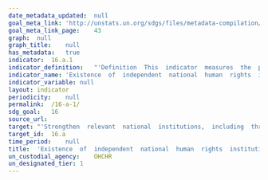```yaml
---	
date_metadata_updated:	null
goal_meta_link:	'http://unstats.un.org/sdgs/files/metadata-compilation/Metadata-Goal-16.pdf'
goal_meta_link_page:	43
graph:	null
graph_title:	null
has_metadata:	true
indicator:	16.a.1
indicator_definition:	"'Definition  This  indicator  measures  the  proportion  of  countries  that  have  internationally  recognized  independent  (NHRIs)  based  on  the  rules  of  procedure  of  the  International  Coordinating  Committee  of  National  Institutions  (ICC).  Concepts  A  National  Human  Rights  Institution  is  an  independent  administrative  body  set  up  by  a  State  to  promote  and  protect  human  rights.  NHRIs  are  State  bodies  with  a  constitutional  and/or  legislative  mandate  to  protect  and  promote  human  rights.  They  are  part  of  the  State  apparatus  and  are  funded  by  the  State.  However,  they  operate  and  function  independently  from  government.  While  their  specific  mandate  may  vary,  the  general  role  of  NHRIs  is  to  address  discrimination  in  all  its  forms,  as  well  as  to  promote  the  protection  of  civil,  political,  economic,  social  and  cultural  rights.  Core  functions  of  NHRIs  include  complaint  handling,  human  rights  education  and  making  recommendations  on  law  reform.  Effective  NHRIs  are  an  important  link  between  government  and  civil  society,  in  so  far  as  they  help  bridge  the  protection  gap  between  the  rights  of  individuals  and  the  responsibilities  of  the  State.  Six  models  of  NHRIs  exist  across  all  regions  of  the  world  today,  namely:  Human  rights  commissions,  Human  rights  ombudsman  institutions,  Hybrid  institutions,  Consultative  and  advisory  bodies,  Institutes  and  centres  and  multiple  institutions.  An  Independent  NHRI  is  an  institution  with  A  level  accreditation  status  as  benchmarked  against  the  United  Nations  Paris  Principles,  which  were  adopted  by  the  United  Nations  General  Assembly  in  1993.1  The  process  of  accreditation  is  conducted  through  peer  review  by  the  Sub-Committee  on  Accreditation  (SCA)  of  the  ICC.  There  are  three  possible  types  of  accreditation:  A:  Compliance  with  Paris  Principles  B:  Observer  Status    Not  fully  in  compliance  with  the  Paris  Principles  or  insufficient  information  provided  to  make  a  determination  C:  Non-compliant  with  the  Paris  Principles  Accreditation  by  the  ICC  entails  a  determination  whether  the  NHRI  is  compliant,  both  in  law  and  practice,  with  the  Paris  principles,  the  principal  source  of  the  normative  standards  for  NHRIs,  as  well  as  with  the  General  Observations  developed  by  the  SCA.  Other  international  standards  may  also  be  taken  into  account  by  the  SCA,  including  the  provisions  related  to  the  establishment  of  national  mechanisms  in  the  Optional  Protocol  to  the  Convention  against  Torture  and  other  Cruel,  Inhuman  or  Degrading  Treatment  or  Punishment  as  well  as  in  the  International  Convention  on  the  Rights  of  Persons  with  Disabilities.  Likewise,  the  SCA  looks  at  any  NHRI-related  recommendation  from  the  international  human  rights  mechanisms,  notably,  the  Treaty  Bodies,  Universal  Periodic  Review  (UPR)  and  special  procedures.  The  process  also  looks  into  the  effectiveness  and  level  of  engagement  with  international  human  rights  systems.  Method  of  computation  The  indicator  is  computed  as  the  accreditation  classification,  namely  A,  B  or  C  of  the  NHRI.'"
indicator_name:	'Existence  of  independent  national  human  rights  institutions  in  compliance  with  the  Paris  Principles'
indicator_variable:	null
layout:	indicator
periodicity:	null
permalink:	/16-a-1/
sdg_goal:	16
source_url:	
target:	"'Strengthen  relevant  national  institutions,  including  through  international  cooperation,  for  building  capacity  at  all  levels,  in  particular  in  developing  countries,  to  prevent  violence  and  combat  terrorism  and  crime.'"
target_id:	16.a
time_period:	null
title:	'Existence  of  independent  national  human  rights  institutions  in  compliance  with  the  Paris  Principles'
un_custodial_agency:	OHCHR
un_designated_tier:	1
---	
```


